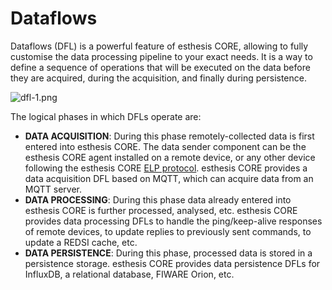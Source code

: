 # Dataflows

Dataflows (DFL) is a powerful feature of esthesis CORE, allowing to fully customise the data processing pipeline to your
exact needs. It is a way to define a sequence of operations that will be executed on the data before they are acquired, 
during the acquisition, and finally during persistence. 

![dfl-1.png](dfl-1.png)

The logical phases in which DFLs operate are:

- **DATA ACQUISITION**: During this phase remotely-collected data is first entered into esthesis CORE. The data sender
component can be the esthesis CORE agent installed on a remote device, or any other device following the esthesis CORE
[ELP protocol](esthesis-line-protocol.md). esthesis CORE provides a data acquisition DFL based on MQTT, which can
acquire data from an MQTT server.
- **DATA PROCESSING**: During this phase data already entered into esthesis CORE is further processed, analysed, etc.
esthesis CORE provides data processing DFLs to handle the ping/keep-alive responses of remote devices, to update 
replies to previously sent commands, to update a REDSI cache, etc.
- **DATA PERSISTENCE**: During this phase, processed data is stored in a persistence storage. esthesis CORE provides
data persistence DFLs for InfluxDB, a relational database, FIWARE Orion, etc.